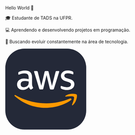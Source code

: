 Hello World 👋

🎓 Estudante de TADS na UFPR.

💻 Aprendendo e desenvolvendo projetos em programação.

🚀 Buscando evoluir constantemente na área de tecnologia.

<svg xmlns="http://www.w3.org/2000/svg" width="256" height="256" fill="none" viewBox="0 0 256 256"><rect width="256" height="256" fill="#242938" rx="60"/><path fill="#fff" d="M84.7447 111.961C84.7447 114.395 85.0079 116.368 85.4684 117.816C85.9947 119.263 86.6526 120.842 87.5737 122.553C87.9026 123.079 88.0342 123.605 88.0342 124.066C88.0342 124.724 87.6395 125.382 86.7842 126.039L82.6395 128.803C82.0474 129.197 81.4553 129.395 80.929 129.395C80.2711 129.395 79.6132 129.066 78.9553 128.474C78.0342 127.487 77.2447 126.434 76.5869 125.382C75.929 124.263 75.2711 123.013 74.5474 121.5C69.4158 127.553 62.9684 130.579 55.2053 130.579C49.679 130.579 45.2711 129 42.0474 125.842C38.8237 122.684 37.179 118.474 37.179 113.211C37.179 107.618 39.1526 103.079 43.1658 99.6579C47.179 96.2368 52.5079 94.5263 59.2842 94.5263C61.5211 94.5263 63.8237 94.7237 66.2579 95.0526C68.6921 95.3816 71.1921 95.9079 73.8237 96.5V91.6974C73.8237 86.6974 72.7711 83.2105 70.7316 81.1711C68.6263 79.1316 65.0737 78.1447 60.0079 78.1447C57.7053 78.1447 55.3368 78.4079 52.9026 79C50.4684 79.5921 48.1 80.3158 45.7974 81.2368C44.7447 81.6974 43.9553 81.9605 43.4947 82.0921C43.0342 82.2237 42.7053 82.2895 42.4421 82.2895C41.5211 82.2895 41.0605 81.6316 41.0605 80.25V77.0263C41.0605 75.9737 41.1921 75.1842 41.5211 74.7237C41.85 74.2632 42.4421 73.8026 43.3632 73.3421C45.6658 72.1579 48.429 71.1711 51.6526 70.3816C54.8763 69.5263 58.2974 69.1316 61.9158 69.1316C69.7447 69.1316 75.4684 70.9079 79.1526 74.4605C82.7711 78.0132 84.6132 83.4079 84.6132 90.6447V111.961H84.7447ZM58.0342 121.961C60.2053 121.961 62.4421 121.566 64.8105 120.776C67.179 119.987 69.2842 118.539 71.0605 116.566C72.1132 115.316 72.9026 113.934 73.2974 112.355C73.6921 110.776 73.9553 108.868 73.9553 106.632V103.868C72.0474 103.408 70.0079 103.013 67.9026 102.75C65.7974 102.487 63.7579 102.355 61.7184 102.355C57.3105 102.355 54.0868 103.211 51.9158 104.987C49.7447 106.763 48.6921 109.263 48.6921 112.553C48.6921 115.645 49.4816 117.947 51.1263 119.526C52.7053 121.171 55.0079 121.961 58.0342 121.961ZM110.863 129.066C109.679 129.066 108.889 128.868 108.363 128.408C107.837 128.013 107.376 127.092 106.982 125.842L91.5211 74.9868C91.1263 73.6711 90.929 72.8158 90.929 72.3553C90.929 71.3026 91.4553 70.7105 92.5079 70.7105H98.9553C100.205 70.7105 101.061 70.9079 101.521 71.3684C102.047 71.7632 102.442 72.6842 102.837 73.9342L113.889 117.487L124.153 73.9342C124.482 72.6184 124.876 71.7632 125.403 71.3684C125.929 70.9737 126.85 70.7105 128.034 70.7105H133.297C134.547 70.7105 135.403 70.9079 135.929 71.3684C136.455 71.7632 136.916 72.6842 137.179 73.9342L147.574 118.013L158.955 73.9342C159.35 72.6184 159.811 71.7632 160.271 71.3684C160.797 70.9737 161.653 70.7105 162.837 70.7105H168.955C170.008 70.7105 170.6 71.2368 170.6 72.3553C170.6 72.6842 170.534 73.0132 170.468 73.4079C170.403 73.8026 170.271 74.3289 170.008 75.0526L154.153 125.908C153.758 127.224 153.297 128.079 152.771 128.474C152.245 128.868 151.389 129.132 150.271 129.132H144.613C143.363 129.132 142.508 128.934 141.982 128.474C141.455 128.013 140.995 127.158 140.732 125.842L130.534 83.4079L120.403 125.776C120.074 127.092 119.679 127.947 119.153 128.408C118.626 128.868 117.705 129.066 116.521 129.066H110.863ZM195.403 130.842C191.982 130.842 188.561 130.447 185.271 129.658C181.982 128.868 179.416 128.013 177.705 127.026C176.653 126.434 175.929 125.776 175.666 125.184C175.403 124.592 175.271 123.934 175.271 123.342V119.987C175.271 118.605 175.797 117.947 176.784 117.947C177.179 117.947 177.574 118.013 177.968 118.145C178.363 118.276 178.955 118.539 179.613 118.803C181.85 119.789 184.284 120.579 186.85 121.105C189.482 121.632 192.047 121.895 194.679 121.895C198.824 121.895 202.047 121.171 204.284 119.724C206.521 118.276 207.705 116.171 207.705 113.474C207.705 111.632 207.113 110.118 205.929 108.868C204.745 107.618 202.508 106.5 199.284 105.447L189.745 102.487C184.942 100.974 181.389 98.7368 179.218 95.7763C177.047 92.8816 175.929 89.6579 175.929 86.2368C175.929 83.4737 176.521 81.0395 177.705 78.9342C178.889 76.8289 180.468 74.9868 182.442 73.5395C184.416 72.0263 186.653 70.9079 189.284 70.1184C191.916 69.3289 194.679 69 197.574 69C199.021 69 200.534 69.0658 201.982 69.2632C203.495 69.4605 204.876 69.7237 206.258 69.9868C207.574 70.3158 208.824 70.6447 210.008 71.0395C211.192 71.4342 212.113 71.8289 212.771 72.2237C213.692 72.75 214.35 73.2763 214.745 73.8684C215.139 74.3947 215.337 75.1184 215.337 76.0395V79.1316C215.337 80.5132 214.811 81.2368 213.824 81.2368C213.297 81.2368 212.442 80.9737 211.324 80.4474C207.574 78.7368 203.363 77.8816 198.692 77.8816C194.942 77.8816 191.982 78.4737 189.942 79.7237C187.903 80.9737 186.85 82.8816 186.85 85.5789C186.85 87.4211 187.508 89 188.824 90.25C190.139 91.5 192.574 92.75 196.061 93.8684L205.403 96.8289C210.139 98.3421 213.561 100.447 215.6 103.145C217.639 105.842 218.626 108.934 218.626 112.355C218.626 115.184 218.034 117.75 216.916 119.987C215.732 122.224 214.153 124.197 212.113 125.776C210.074 127.421 207.639 128.605 204.811 129.461C201.85 130.382 198.758 130.842 195.403 130.842Z"/><path fill="#F90" fill-rule="evenodd" d="M207.837 162.816C186.192 178.803 154.745 187.29 127.705 187.29C89.8105 187.29 55.6658 173.276 29.8763 149.987C27.8369 148.145 29.679 145.645 32.1132 147.092C60.0079 163.276 94.4158 173.079 130.008 173.079C154.021 173.079 180.403 168.079 204.679 157.816C208.297 156.171 211.389 160.184 207.837 162.816Z" clip-rule="evenodd"/><path fill="#F90" fill-rule="evenodd" d="M216.85 152.553C214.087 149 198.561 150.842 191.521 151.697C189.416 151.961 189.087 150.118 190.995 148.737C203.363 140.053 223.692 142.553 226.061 145.447C228.429 148.408 225.403 168.737 213.824 178.474C212.047 179.987 210.337 179.197 211.126 177.224C213.758 170.711 219.613 156.039 216.85 152.553Z" clip-rule="evenodd"/></svg>
